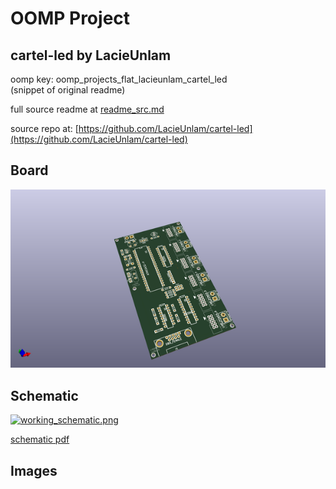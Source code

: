 # OOMP Project  
## cartel-led  by LacieUnlam  
  
oomp key: oomp_projects_flat_lacieunlam_cartel_led  
(snippet of original readme)  
  
  
  full source readme at [readme_src.md](readme_src.md)  
  
source repo at: [https://github.com/LacieUnlam/cartel-led](https://github.com/LacieUnlam/cartel-led)  
## Board  
  
[![working_3d.png](working_3d_600.png)](working_3d.png)  
## Schematic  
  
[![working_schematic.png](working_schematic_600.png)](working_schematic.png)  
  
[schematic pdf](working_schematic.pdf)  
## Images  
